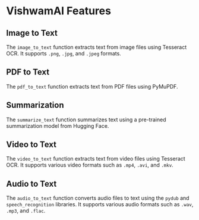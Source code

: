 # VishwamAI Features

## Image to Text

The `image_to_text` function extracts text from image files using Tesseract OCR. It supports `.png`, `.jpg`, and `.jpeg` formats.

## PDF to Text

The `pdf_to_text` function extracts text from PDF files using PyMuPDF.

## Summarization

The `summarize_text` function summarizes text using a pre-trained summarization model from Hugging Face.

## Video to Text

The `video_to_text` function extracts text from video files using Tesseract OCR. It supports various video formats such as `.mp4`, `.avi`, and `.mkv`.

## Audio to Text

The `audio_to_text` function converts audio files to text using the `pydub` and `speech_recognition` libraries. It supports various audio formats such as `.wav`, `.mp3`, and `.flac`.
